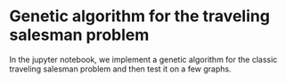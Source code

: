 # Genetic algorithm for the traveling salesman problem

In the jupyter notebook, we implement a genetic algorithm for the classic traveling salesman problem and then test it on a few graphs.
